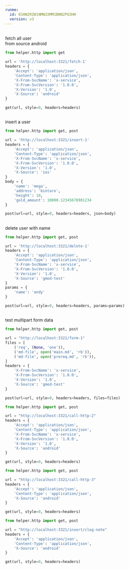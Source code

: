 ```yaml
---
runme:
  id: 01HW2RZW1NMW2XMM1BNN2PQ3HH
  version: v3
---
```


<br/> 
fetch all user
<br/> 
from source android

```python {"id":"01HW2XM5RKHM2WJHFPTTKDQ057","interactive":"false","mimeType":"text/x-json"}
from helper.http import get

url = 'http://localhost:3321/fetch-1'
headers = {
    'Accept': 'application/json',
    'Content-Type': 'application/json',
    'X-From-SvcName': 'x-service',
    'X-From-SvcVersion': '1.0.0',
    'X-Version': '1.0',
    'X-Source': 'android'
}

get(url, style=0, headers=headers)
```

## 

insert a user

```python {"id":"01HW39Y545VB3R2QSTE1X29X9G","interactive":"false","mimeType":"text/x-json"}
from helper.http import get, post

url = 'http://localhost:3321/insert-1'
headers = {
    'Accept': 'application/json',
    'Content-Type': 'application/json',
    'X-From-SvcName': 'x-service',
    'X-From-SvcVersion': '1.0.0',
    'X-Version': '1.0',
    'X-Source': 'ios'
}
body = {
    'name': 'mega',
    'address': 'bintaro',
    'height': 10,
    'gold_amount': 10000.12345678901234
}

post(url=url, style=0, headers=headers, json=body)
```

## 

delete user with name

```python {"id":"01HW3FFB9CTGS1CD3VJS9MM6V2","interactive":"false","mimeType":"text/x-json"}
from helper.http import get, post

url = 'http://localhost:3321/delete-1'
headers = {
    'Accept': 'application/json',
    'Content-Type': 'application/json',
    'X-From-SvcName': 'x-service',
    'X-From-SvcVersion': '1.0.0',
    'X-Version': '1.0',
    'X-Source': 'gmod-test'
}
params = {
    'name': 'andy'
}

post(url=url, style=0, headers=headers, params=params)
```

## 

test multipart form data

```python {"id":"01HW3BASFFKS3GSH3YJ6KEVG71","interactive":"false","mimeType":"text/x-json"}
from helper.http import get, post

url = "http://localhost:3321/form-1"
files = [
    ('req', (None, 'one')),
    ('md-file', open('main.md', 'rb')),
    ('md-file', open('prereq.md', 'rb')),
]
headers = {
    'X-From-SvcName': 'x-service',
    'X-From-SvcVersion': '1.0.0',
    'X-Version': '1.0',
    'X-Source': 'gmod-test'
}

post(url=url, style=0, headers=headers, files=files)
```

```python {"id":"01HWCSEDH6ZZ07NA3JSJH7NMVD"}
from helper.http import get, post

url = "http://localhost:3321/call-http-2"
headers = {
    'Accept': 'application/json',
    'Content-Type': 'application/json',
    'X-From-SvcName': 'x-service',
    'X-From-SvcVersion': '1.0.0',
    'X-Version': '1.0',
    'X-Source': 'android'
}

get(url, style=0, headers=headers)
```

```python {"id":"01HWDA5YJG69KXP7Y7YKJ88SE6"}
from helper.http import get, post

url = "http://localhost:3321/call-http-3"
headers = {
    'Accept': 'application/json',
    'Content-Type': 'application/json',
    'X-Source': 'android'
}

get(url, style=0, headers=headers)
```

```python {"id":"01HWRVCQ19TC3WTTKT3MF1ZS0W"}
from helper.http import get, post

url = "http://localhost:3321/insert/clog-note"
headers = {
    'Accept': 'application/json',
    'Content-Type': 'application/json',
    'X-Source': 'android'
}

get(url, style=0, headers=headers)
```